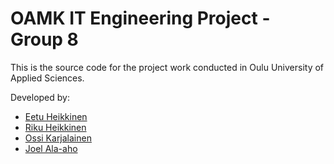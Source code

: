 # OAMK IT Engineering Project - Group 8

This is the source code for the project work conducted in Oulu University of Applied Sciences.

Developed by:

- [Eetu Heikkinen](https://github.com/eetuhei)
- [Riku Heikkinen](https://github.com/rikuhei)
- [Ossi Karjalainen](https://github.com/karjaossi)
- [Joel Ala-aho](https://github.com/Joqz)
